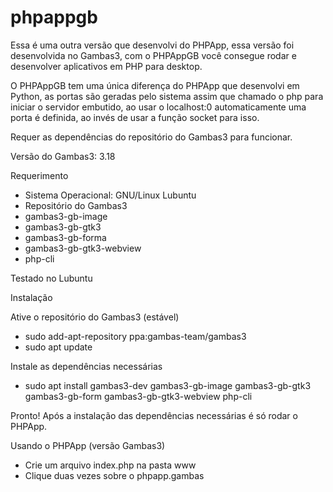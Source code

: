 # phpappgb
Essa é uma outra versão que desenvolvi do PHPApp, essa versão foi desenvolvida no Gambas3, com o PHPAppGB você consegue rodar e desenvolver aplicativos em PHP para desktop.

O PHPAppGB tem uma única diferença do PHPApp que desenvolvi em Python, as portas são geradas pelo sistema assim que chamado o php para iniciar o servidor embutido, ao usar o localhost:0 automaticamente uma porta é definida, ao invés de usar a função socket para isso.

Requer as dependências do repositório do Gambas3 para funcionar.

Versão do Gambas3: 3.18

Requerimento
- Sistema Operacional: GNU/Linux Lubuntu
- Repositório do Gambas3
- gambas3-gb-image
- gambas3-gb-gtk3
- gambas3-gb-forma
- gambas3-gb-gtk3-webview
- php-cli

Testado no Lubuntu

Instalação

Ative o repositório do Gambas3 (estável)
- sudo add-apt-repository ppa:gambas-team/gambas3
- sudo apt update

Instale as dependências necessárias
- sudo apt install gambas3-dev gambas3-gb-image gambas3-gb-gtk3 gambas3-gb-form gambas3-gb-gtk3-webview php-cli

Pronto! Após a instalação das dependências necessárias é só rodar o PHPApp.

Usando o PHPApp (versão Gambas3)
- Crie um arquivo index.php na pasta www
- Clique duas vezes sobre o phpapp.gambas
